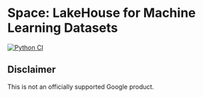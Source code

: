 # Space: LakeHouse for Machine Learning Datasets

[![Python CI](https://github.com/google/space/actions/workflows/python-ci.yml/badge.svg?branch=main)](https://github.com/google/space/actions/workflows/python-ci.yml)

## Disclaimer
This is not an officially supported Google product.
